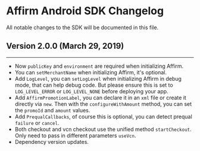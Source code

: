# Affirm Android SDK Changelog
All notable changes to the SDK will be documented in this file.

## Version 2.0.0 (March 29, 2019)
-----------------------

+ Now `publicKey` and `environment` are required when initializing Affirm.
+ You can `setMerchantName` when initializing Affirm, it's optional.
+ Add `LogLevel`, you can `setLogLevel` when initializing Affirm in debug mode, that can help debug code. But please ensure this is set to `LOG_LEVEL_ERROR` or `LOG_LEVEL_NONE`
before deploying your app.
+ Add `AffirmPromotionLabel`, you can declare it in an `xml` file or create it directly via `new`. Then with the `configureWithAmount` method, you can set the `promoId` and `amount` values.
+ Add `PrequalCallbacks`, of course this is optional, you can detect prequal `failure` or `cancel`.
+ Both checkout and vcn checkout use the unified method `startCheckout`. Only need to pass in different parameters `useVcn`.
+ Dependency version updates.